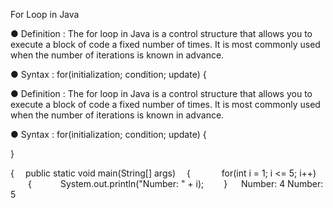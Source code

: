 
For Loop in Java

● Definition :
The for loop in Java is a control structure that allows you to execute a block of code a fixed number of times. It is most commonly used when the number of iterations is known in advance.

● Syntax :
for(initialization; condition; update)
{

● Definition :
The for loop in Java is a control structure that allows you to execute a block of code a fixed number of times. It is most commonly used when the number of iterations is known in advance.

● Syntax :
for(initialization; condition; update)
{

}


{
 public static void main(String[] args)
 {
 
  for(int i = 1; i <= 5; i++)
  {
   System.out.println("Number: " + i);
  }
 
Number: 4
Number: 5

